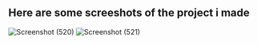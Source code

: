 ## Here are some screeshots of the project i made
![Screenshot (520)](https://user-images.githubusercontent.com/70806481/143825153-d9ce0446-80e6-46db-90b6-fe802cd066ba.png)
![Screenshot (521)](https://user-images.githubusercontent.com/70806481/143825161-73895138-0367-46f9-8cfd-97767914574b.png)

